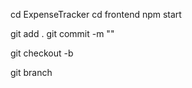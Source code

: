 cd ExpenseTracker
cd frontend
 npm start  


git add .
git commit -m ""

git checkout -b 

git branch